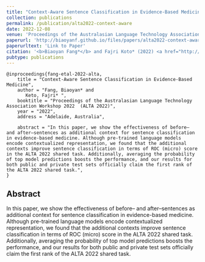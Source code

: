 ```yaml
---
title: "Context-Aware Sentence Classification in Evidence-Based Medicine"
collection: publications
permalink: /publication/alta2022-context-aware
date: 2022-12-08
venue: 'Proceedings of the Australasian Language Technology Association Workshop 2022'
paperurl: 'http://biaoyanf.github.io/files/papers/alta2022-context-aware.pdf'
paperurltext: 'Link to Paper'
citation: '<b>Biaoyan Fang*</b> and Fajri Koto* (2022) <a href="http://biaoyanf.github.io/files/papers/alta2022-context-aware.pdf"><u>Context-Aware Sentence Classification in Evidence-Based Medicine</u></a>. In <i>Proceedings of the Australasian Language Technology Association Workshop 2022 (ALTA 2022)</i>, Adelaide, Australia.'
pubtype: publications
---
```


```
@inproceedings{fang-etal-2022-alta,
    title = "Context-Aware Sentence Classification in Evidence-Based Medicine",
    author = "Fang, Biaoyan* and
       Keto, Fajri* ",
    booktitle = "Proceedings of the Australasian Language Technology Association Workshop 2022  (ALTA 2022)",
    year = "2022",
    address = "Adelaide, Australia",

    abstract = "In this paper, we show the effectiveness of before– and after–sentences as additional context for sentence classification in evidence-based medicine. Although pre-trained language models encode contextualized representation, we found that the additional contexts improve sentence classification in terms of ROC (micro) score in the ALTA 2022 shared task. Additionally, averaging the probability of top model predictions boosts the performance, and our results for both public and private test sets officially claim the first rank of the ALTA 2022 shared task.",
}
```

## Abstract 
In this paper, we show the effectiveness of before– and after–sentences as additional context for sentence classification in evidence-based medicine. Although pre-trained language models encode contextualized representation, we found that the additional contexts improve sentence classification in terms of ROC (micro) score in the ALTA 2022 shared task. Additionally, averaging the probability of top model predictions boosts the performance, and our results for both public and private test sets officially claim the first rank of the ALTA 2022 shared task.